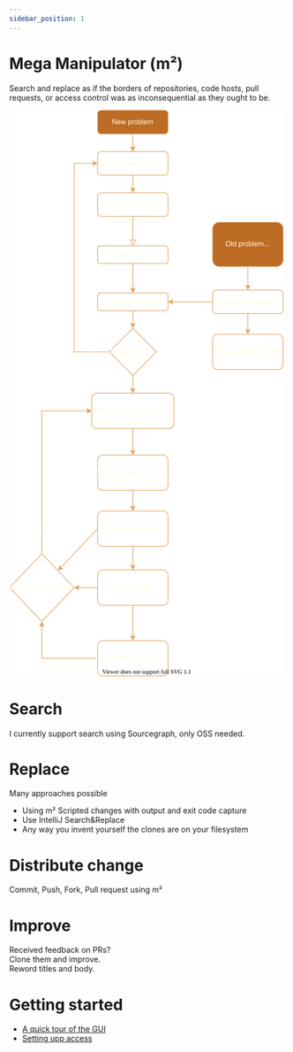 ```yaml
---
sidebar_position: 1
---
```


# Mega Manipulator (m²)

Search and replace as if the borders of repositories, code hosts, pull requests, or access control was as inconsequential as they ought to be.

![Mega manipulator flowchart](/img/mega-manipulator-overall.svg)

<!--
Edit the flowchart using this link:
https://app.diagrams.net/#Hjensim%2Fmega-manipulator%2Fdocs%2Fmega-manipulator-overall.svg
-->

# Search
I currently support search using Sourcegraph, only OSS needed.

# Replace
Many approaches possible
* Using m²
  Scripted changes with output and exit code capture
* Use IntelliJ Search&Replace
* Any way you invent yourself
  the clones are on your filesystem

# Distribute change
Commit, Push, Fork, Pull request using m²

# Improve
Received feedback on PRs?  
Clone them and improve.  
Reword titles and body.

# Getting started

* [A quick tour of the GUI](getting_started)
* [Setting upp access](access)
